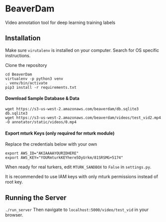 # BeaverDam
Video annotation tool for deep learning training labels

## Installation

Make sure `virutalenv` is installed on your computer. Search for OS specific instructions.

Clone the repository

```
cd BeaverDam
virtualenv -p python3 venv
. venv/bin/activate
pip3 install -r requirements.txt
```

#### Download Sample Database & Data
```
wget https://s3-us-west-2.amazonaws.com/beaverdam/db.sqlite3 db.sqlite3
wget https://s3-us-west-2.amazonaws.com/beaverdam/videos/test_vid2.mp4 -O annotator/static/videos/0.mp4
```

#### Export mturk Keys (only required for mturk module)

Replace the credentials below with your own
```
export AWS_ID="AKIAAAAYOURIDHERE"
export AWS_KEY="YOURmturkKEYhere5DyUrkm/81SRSMG+5174"
```
When ready for real turkers, edit `MTURK_SANDBOX` to `False` in `settings.py`.

It is recommended to use IAM keys with only mturk permissions instead of root key.

## Running the Server

`./run_server`
Then navigate to `localhost:5000/video/test_vid` in your browser.

